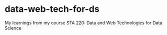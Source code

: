 # data-web-tech-for-ds
My learnings from my course STA 220: Data and Web Technologies for Data Science
